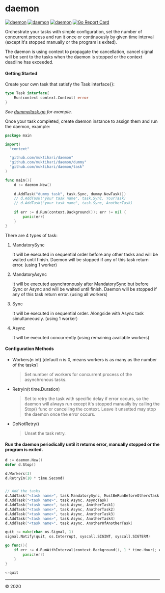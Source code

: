 # daemon

[![daemon](https://img.shields.io/badge/version-1.0&ndash;beta-blue.svg?style=flat)](#)
[![daemon](https://img.shields.io/badge/go-1.13-yellow.svg?style=flat)](#)
[![daemon](https://img.shields.io/badge/go-doc-green.svg?style=flat)](https://godoc.org/github.com/muktihari/daemon)
[![Go Report Card](https://goreportcard.com/badge/github.com/muktihari/daemon)](https://goreportcard.com/report/github.com/muktihari/daemon)

Orchestrate your tasks with simple configuration, set the number of concurrent process and run it once or continuously by given time interval (except it's stopped manually or the program is exited).

The daemon is using context to propagate the cancellation, cancel signal will be sent to the tasks when the daemon is stopped or the context deadline has exceeded. 

#### Getting Started

Create your own task that satisfy the Task interface{}:

```go
type Task interface{
    Run(context context.Context) error
}
```

*See [dummy/task.go](https://github.com/muktihari/daemon/blob/master/dummy/task.go) for example.*

Once your task completed, create daemon instance to assign them and run the daemon, example:
```go
package main 

import(
  "context"

  "github.com/muktihari/daemon"
  "github.com/muktihari/daemon/dummy"
  "github.com/muktihari/daemon/task"
)

func main(){
    d := daemon.New()
    
    d.AddTask("dummy task", task.Sync, dummy.NewTask())
    // d.AddTask("your task name", task.Sync, YourTask)
    // d.AddTask("your task name", task.Sync, AnotherTask)
    
    if err := d.Run(context.Background()); err != nil {
        panic(err)
    }
}

```
There are 4 types of task:

1. MandatorySync
   
   It will be executed in sequential order before any other tasks and will be waited until finish. Daemon will be stopped if any of this task return error. (using 1 worker)
1. MandatoryAsync
   
   It will be executed asynchronously after MandatorySync but before Sync or Async and will be waited until finish. Daemon will be stopped if any of this task return error. (using all workers) 
1. Sync
   
   It will be executed in sequential order. Alongside with Async task simultaneously. (using 1 worker)
1. Async
   
   It will be executed concurrently (using remaining available workers)

#### Configuration Methods
- Workers(n int) [default n is 0, means workers is as many as the number of the tasks]
  > Set number of workers for concurrent process of the asynchronous tasks.
- RetryIn(t time.Duration)
  > Set to retry the task with specific delay if error occurs, so the daemon will always run except it's stopped manually by calling the Stop() func or cancelling the context. Leave it unsetted may stop the daemon once the error occurs.
- DoNotRetry()
  > Unset the task retry.
   
 
 
#### Run the daemon periodically until it returns error, manually stopped or the program is exited.
```go
d := daemon.New()
defer d.Stop()

d.Workers(3)
d.RetryIn(10 * time.Second)


// Add the tasks
d.AddTask("<task name>", task.MandatorySync, MustBeRunBeforeOthersTask)
d.AddTask("<task name>", task.Async, AsyncTask)
d.AddTask("<task name>", task.Async, AnotherTask1)
d.AddTask("<task name>", task.Async, AnotherTask2)
d.AddTask("<task name>", task.Async, AnotherTask3)
d.AddTask("<task name>", task.Async, AnotherTask4)
d.AddTask("<task name>", task.Async, AnotherOfAnotherTask)

quit := make(chan os.Signal, 1)
signal.Notify(quit, os.Interrupt, syscall.SIGINT, syscall.SIGTERM)

go func(){
    if err := d.RunWithInterval(context.Background(), 1 * time.Hour); err != nil {
        panic(err)
    }
}

<-quit
```

---

&copy; 2020